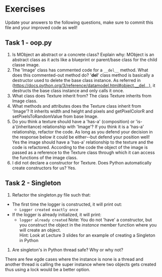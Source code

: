 # Exercises

Update your answers to the following questions, make sure to commit this file and your improved code as well!


## Task 1 - oop.py

1. Is MObject an abstract or a concrete class? Explain why:
	MObject is an abstract class as it acts like a blueprint or parent/base class for the child classe image.
2. The 'Image' class has commented code for a `__del__` method. What does this commented-out method do?
	'__del__' class method is basically a destructor used to delete the base class instance. As referred in (https://docs.python.org/3/reference/datamodel.html#object.__del__), it destructs the base class instance and only calls it once.
3. What class does Texture inherit from?
	The class Texture inherits from Image class.
4. What methods and attributes does the Texture class inherit from 'Image'? 
	It inherits width and height and pixels and getPixelColorR and setPixelsToRandomValue from base Image.
5. Do you think a texture should have a 'has-a' (composition) or 'is-a'(inheritance) relationship with 'Image'? If you think it is a 'has-a' relationship, refactor the code. As long as you defend your decision in the response below it could be either--but defend your position well!
	Yes the image should have a 'has-a' relationship to the texture and the code is refactored. According to the code the object of the image is passed as a reference to the Texture class through which it can access the functions of the  image class.
6. I did not declare a constructor for Texture. Does Python automatically create constructors for us? 
	Yes.

## Task 2 - Singleton

1. Refactor the singleton.py file such that:
  - The first time the logger is constructed, it will print out:
  	-  `Logger created exactly once`
  - If the logger is already initialized, it will print:
  	-  `logger already created`
Note: You do not 'have' a constructor, but you construct the object in the *instance* member function where you will create an object.  
Hint: Look at Lecture 3 slides for an example of creating a Singleton in Python

1. Are singleton's in Python thread safe? Why or why not?

There are few egde cases where the instance is none is a thread and another thread is calling the super instance where two objects gets created thus using a lock would be a better option.
 
  
